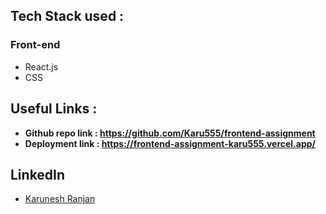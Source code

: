  

## Tech Stack used : 
### Front-end
- React.js
- CSS

## Useful Links :
- **Github repo link : https://github.com/Karu555/frontend-assignment**
- **Deployment link :  https://frontend-assignment-karu555.vercel.app/**


## LinkedIn ##

- [Karunesh Ranjan](linkedin.com/in/karunesh-ranjan-6515211a0)
